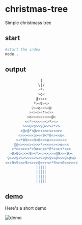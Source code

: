 # christmas-tree

Simple christmass tree

## start
```bash
#start the index
node .
```

## output
```bash
                | 
               \|/
               -*-
               >o<
              @<<>>              
             *><9><>             
            9><o<<><@            
           ><><><*><>>           
          >o<<<>>><<>@<          
         <<*><<<<><>*><>         
        >>>0<o>>90<<><*<>        
       >@>@*<@>><<<><><<>>       
      <>>><<<o><<9<*0<><<o<      
     ><*09<<<0<0><>o<><<<><<     
    @@<><<<><>>>*><<<<><>o<<<    
   >*>><>><*<9o<o<>*0*><><*<>>   
  >0>0o<>><9><*><><<>>>@9>><9><  
 9><<9<><>>>><><><@>9>>@>>>9>9>@ 
<>>0<9<<>9><>>>@<>><>*9<><0<<>>><
              |||||
              |||||
              |||||
              |||||
```

## demo
Here's a short demo

![demo](https://media.giphy.com/media/Kbk8Ys2fRaqBylONXS/giphy.gif)
